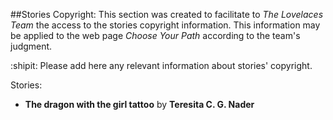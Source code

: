 ##Stories Copyright:
This section was created to facilitate to *The Lovelaces Team* the access to the stories copyright information. This information may be applied to the web page *Choose Your Path* according to the team's judgment. 

:shipit: Please add here any relevant information about stories' copyright.




Stories:

- **The dragon with the girl tattoo** by **Teresita C. G. Nader**



